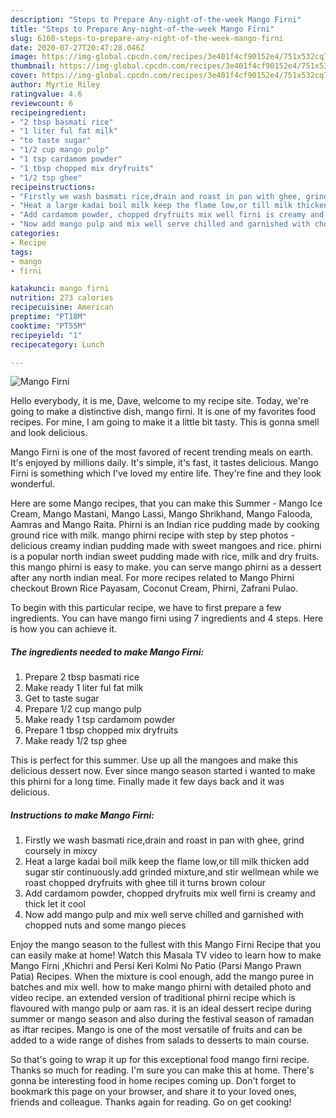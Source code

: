 ```yaml
---
description: "Steps to Prepare Any-night-of-the-week Mango Firni"
title: "Steps to Prepare Any-night-of-the-week Mango Firni"
slug: 6160-steps-to-prepare-any-night-of-the-week-mango-firni
date: 2020-07-27T20:47:28.046Z
image: https://img-global.cpcdn.com/recipes/3e401f4cf90152e4/751x532cq70/mango-firni-recipe-main-photo.jpg
thumbnail: https://img-global.cpcdn.com/recipes/3e401f4cf90152e4/751x532cq70/mango-firni-recipe-main-photo.jpg
cover: https://img-global.cpcdn.com/recipes/3e401f4cf90152e4/751x532cq70/mango-firni-recipe-main-photo.jpg
author: Myrtie Riley
ratingvalue: 4.6
reviewcount: 6
recipeingredient:
- "2 tbsp basmati rice"
- "1 liter ful fat milk"
- "to taste sugar"
- "1/2 cup mango pulp"
- "1 tsp cardamom powder"
- "1 tbsp chopped mix dryfruits"
- "1/2 tsp ghee"
recipeinstructions:
- "Firstly we wash basmati rice,drain and roast in pan with ghee, grind coursely in mixcy"
- "Heat a large kadai boil milk keep the flame low,or till milk thicken add sugar stir continuously.add grinded mixture,and stir wellmean while we roast chopped dryfruits with ghee till it turns brown colour"
- "Add cardamom powder, chopped dryfruits mix well firni is creamy and thick let it cool"
- "Now add mango pulp and mix well serve chilled and garnished with chopped nuts and some mango pieces"
categories:
- Recipe
tags:
- mango
- firni

katakunci: mango firni 
nutrition: 273 calories
recipecuisine: American
preptime: "PT18M"
cooktime: "PT55M"
recipeyield: "1"
recipecategory: Lunch

---
```



![Mango Firni](https://img-global.cpcdn.com/recipes/3e401f4cf90152e4/751x532cq70/mango-firni-recipe-main-photo.jpg)

Hello everybody, it is me, Dave, welcome to my recipe site. Today, we're going to make a distinctive dish, mango firni. It is one of my favorites food recipes. For mine, I am going to make it a little bit tasty. This is gonna smell and look delicious.

Mango Firni is one of the most favored of recent trending meals on earth. It's enjoyed by millions daily. It's simple, it's fast, it tastes delicious. Mango Firni is something which I've loved my entire life. They're fine and they look wonderful.

Here are some Mango recipes, that you can make this Summer - Mango Ice Cream, Mango Mastani, Mango Lassi, Mango Shrikhand, Mango Falooda, Aamras and Mango Raita. Phirni is an Indian rice pudding made by cooking ground rice with milk. mango phirni recipe with step by step photos - delicious creamy indian pudding made with sweet mangoes and rice. phirni is a popular north indian sweet pudding made with rice, milk and dry fruits. this mango phirni is easy to make. you can serve mango phirni as a dessert after any north indian meal. For more recipes related to Mango Phirni checkout Brown Rice Payasam, Coconut Cream, Phirni, Zafrani Pulao.


To begin with this particular recipe, we have to first prepare a few ingredients. You can have mango firni using 7 ingredients and 4 steps. Here is how you can achieve it.

<!--inarticleads1-->

##### The ingredients needed to make Mango Firni:

1. Prepare 2 tbsp basmati rice
1. Make ready 1 liter ful fat milk
1. Get to taste sugar
1. Prepare 1/2 cup mango pulp
1. Make ready 1 tsp cardamom powder
1. Prepare 1 tbsp chopped mix dryfruits
1. Make ready 1/2 tsp ghee


This is perfect for this summer. Use up all the mangoes and make this delicious dessert now. Ever since mango season started i wanted to make this phirni for a long time. Finally made it few days back and it was delicious. 

<!--inarticleads2-->

##### Instructions to make Mango Firni:

1. Firstly we wash basmati rice,drain and roast in pan with ghee, grind coursely in mixcy
1. Heat a large kadai boil milk keep the flame low,or till milk thicken add sugar stir continuously.add grinded mixture,and stir wellmean while we roast chopped dryfruits with ghee till it turns brown colour
1. Add cardamom powder, chopped dryfruits mix well firni is creamy and thick let it cool
1. Now add mango pulp and mix well serve chilled and garnished with chopped nuts and some mango pieces


Enjoy the mango season to the fullest with this Mango Firni Recipe that you can easily make at home! Watch this Masala TV video to learn how to make Mango Firni ,Khichri and Persi Keri Kolmi No Patio (Parsi Mango Prawn Patia) Recipes. When the mixture is cool enough, add the mango puree in batches and mix well. how to make mango phirni with detailed photo and video recipe. an extended version of traditional phirni recipe which is flavoured with mango pulp or aam ras. it is an ideal dessert recipe during summer or mango season and also during the festival season of ramadan as iftar recipes. Mango is one of the most versatile of fruits and can be added to a wide range of dishes from salads to desserts to main course. 

So that's going to wrap it up for this exceptional food mango firni recipe. Thanks so much for reading. I'm sure you can make this at home. There's gonna be interesting food in home recipes coming up. Don't forget to bookmark this page on your browser, and share it to your loved ones, friends and colleague. Thanks again for reading. Go on get cooking!
